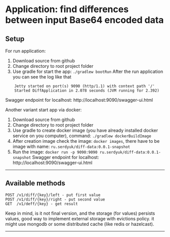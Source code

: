 # Application: find differences between input Base64 encoded data

## Setup

For run application:
1. Download source from github
2. Change directory to root project folder
3. Use gradle for start the app: `./gradlew bootRun`
After the run application you can see the log like that
```
    Jetty started on port(s) 9090 (http/1.1) with context path '/'
    Started DiffApplication in 2.078 seconds (JVM running for 2.392)
```
Swagger endpoint for localhost: http://localhost:9090/swagger-ui.html

Another variant start app via docker:
1. Download source from github
2. Change directory to root project folder
3. Use gradle to create docker image (you have already installed docker service on you computer), command: ` ./gradlew dockerBuildImage
`
4. After creation image check the image: `docker images`, there have to be image with name: `ru.serdyuk/diff-data:0.0.1-snapshot`
5. Run the image: `docker run -p 9090:9090 ru.serdyuk/diff-data:0.0.1-snapshot`
Swagger endpoint for localhost: http://localhost:9090/swagger-ui.html

--- 

## Available methods
```
POST /v1/diff/{key}/left - put first value
POST /v1/diff/{key}/right - put second value
GET  /v1/deff/{key} - get result
```
Keep in mind, is it not final version, and the storage (for values) persists values, good way to implement external
storage with evictions policy. it might use mongodb or some distributed cache (like redis or hazelcast).

---
